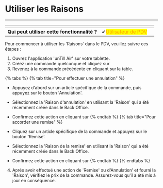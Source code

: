 # Utiliser les Raisons

---------

<table data-card-size="large" data-view="cards" data-full-width="false"><thead><tr><th></th><th></th><th></th></tr></thead><tbody><tr><td><strong>Qui peut utiliser cette fonctionnalité ?</strong></td><td><span data-gb-custom-inline data-tag="emoji" data-code="2714">✔</span><mark style="color:orange;">Utilisateur de PDV</mark></td><td></td></tr></tbody></table>

Pour commencer à utiliser les 'Raisons' dans le PDV, veuillez suivre ces étapes :

1. Ouvrez l'application 'unTill Air' sur votre tablette.
2. Créez une commande quelconque et cliquez sur 
3. Revenez à la commande précédente en cliquant sur la table.

{% tabs %}
{% tab title="Pour effectuer une annulation" %}

- Appuyez d'abord sur un article spécifique de la commande, puis appuyez sur le bouton 'Annulation'.
- Sélectionnez la 'Raison d'annulation' en utilisant la 'Raison' qui a été récemment créée dans le Back Office.
- Confirmez cette action en cliquant sur
{% endtab %}
{% tab title="Pour accorder une remise" %}

- Cliquez sur un article spécifique de la commande et appuyez sur le bouton 'Remise'.
- Sélectionnez la 'Raison de la remise' en utilisant la 'Raison' qui a été récemment créée dans le Back Office.
- Confirmez cette action en cliquant sur 
{% endtab %}
{% endtabs %}

4. Après avoir effectué une action de 'Remise' ou d'Annulation' et fourni la 'Raison', vérifiez le prix de la commande. Assurez-vous qu'il a été mis à jour en conséquence.